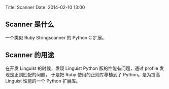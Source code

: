 Title: Scanner
Date: 2014-02-10 13:00

Scanner 是什么
--------------
一个类似 Ruby Stringscanner 的 Python C 扩展。

Scanner 的用途
--------------
在开发 Linguist 的时候，发现 Linguist Python 版的性能有问题，通过 profile 发现是正则匹配的问题，
于是把 Ruby 使用的正则库移植到了 Python。是为提高 Linguist 性能的一个 Python 扩展库。

